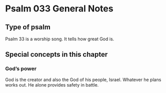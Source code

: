 # Psalm 033 General Notes
## Type of psalm

Psalm 33 is a worship song. It tells how great God is.

## Special concepts in this chapter

### God’s power
God is the creator and also the God of his people, Israel. Whatever he plans works out. He alone provides safety in battle.